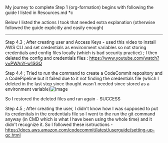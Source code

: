 My journey to complete Step 1 (org-formation) begins with following the guide I listed in Resources.md *c

Below I listed the actions I took that needed extra explanation (otherwise followed the guide explicitly and easily enough)
***
Step 4.3 ; After creating user and Access Keys - used this video to install AWS CLI and set credentials as environment variables so not storing credentials and config files locally (which is bad security practice) ; I then deleted the config and credentials files : https://www.youtube.com/watch?v=PWAnY-w1SGQ

Step 4.4 ; Tried to run the command to create a CodeCommit repository and a CodePipeline but it failed due to it not finding the credentials file (which I deleted in the last step since thought wasn't needed since stored as a environment variable)![image](https://user-images.githubusercontent.com/77641113/235282568-d4390b66-e794-401a-9f7f-ae9bad848122.png)
  
  So I restored the deleted files and ran again - SUCCESS

Step 4.5 ; After creating the user, I didn't know how I was supposed to put its credenitals in the credentials file so I went to the run the git command anyway (in CMD which is what I have been using the whole time) and it didn't recognize it.
So I followed these isntructions - https://docs.aws.amazon.com/codecommit/latest/userguide/setting-up-gc.html
